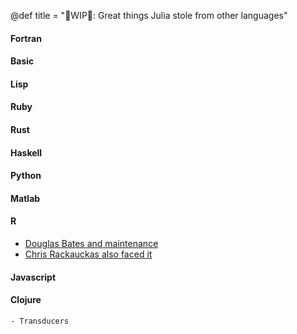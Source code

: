 @def title = "🚧WIP🚧: Great things Julia stole from other languages"

#### Fortran
#### Basic
#### Lisp
#### Ruby
#### Rust
#### Haskell
#### Python
#### Matlab
#### R
- [Douglas Bates and maintenance](https://lists.r-forge.r-project.org/pipermail/rcpp-devel/2013-December/006892.html)
- [Chris Rackauckas also faced it](https://twitter.com/ChrisRackauckas/status/1405460561232633858)
#### Javascript
#### Clojure
    - Transducers
